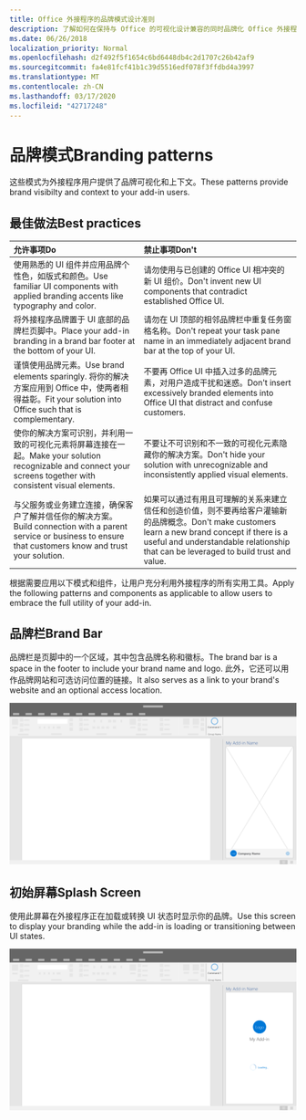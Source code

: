 ```yaml
---
title: Office 外接程序的品牌模式设计准则
description: 了解如何在保持与 Office 的可视化设计兼容的同时品牌化 Office 外接程序。
ms.date: 06/26/2018
localization_priority: Normal
ms.openlocfilehash: d2f492f5f1654c6bd6448db4c2d1707c26b42af9
ms.sourcegitcommit: fa4e81fcf41b1c39d5516edf078f3ffdbd4a3997
ms.translationtype: MT
ms.contentlocale: zh-CN
ms.lasthandoff: 03/17/2020
ms.locfileid: "42717248"
---
```

# <a name="branding-patterns"></a><span data-ttu-id="66d63-103">品牌模式</span><span class="sxs-lookup"><span data-stu-id="66d63-103">Branding patterns</span></span>

<span data-ttu-id="66d63-104">这些模式为外接程序用户提供了品牌可视化和上下文。</span><span class="sxs-lookup"><span data-stu-id="66d63-104">These patterns provide brand visibilty and context to your add-in users.</span></span> 

## <a name="best-practices"></a><span data-ttu-id="66d63-105">最佳做法</span><span class="sxs-lookup"><span data-stu-id="66d63-105">Best practices</span></span>

|<span data-ttu-id="66d63-106">允许事项</span><span class="sxs-lookup"><span data-stu-id="66d63-106">Do</span></span> |<span data-ttu-id="66d63-107">禁止事项</span><span class="sxs-lookup"><span data-stu-id="66d63-107">Don't</span></span>|
|:---- |:----|
| <span data-ttu-id="66d63-108">使用熟悉的 UI 组件并应用品牌个性色，如版式和颜色。</span><span class="sxs-lookup"><span data-stu-id="66d63-108">Use familiar UI components with applied branding accents like typography and color.</span></span> | <span data-ttu-id="66d63-109">请勿使用与已创建的 Office UI 相冲突的新 UI 组价。</span><span class="sxs-lookup"><span data-stu-id="66d63-109">Don't invent new UI components that contradict established Office UI.</span></span> | 
| <span data-ttu-id="66d63-110">将外接程序品牌置于 UI 底部的品牌栏页脚中。</span><span class="sxs-lookup"><span data-stu-id="66d63-110">Place your add-in branding in a brand bar footer at the bottom of your UI.</span></span> | <span data-ttu-id="66d63-111">请勿在 UI 顶部的相邻品牌栏中重复任务窗格名称。</span><span class="sxs-lookup"><span data-stu-id="66d63-111">Don't repeat your task pane name in an immediately adjacent brand bar at the top of your UI.</span></span> |
| <span data-ttu-id="66d63-112">谨慎使用品牌元素。</span><span class="sxs-lookup"><span data-stu-id="66d63-112">Use brand elements sparingly.</span></span> <span data-ttu-id="66d63-113">将你的解决方案应用到 Office 中，使两者相得益彰。</span><span class="sxs-lookup"><span data-stu-id="66d63-113">Fit your solution into Office such that is complementary.</span></span> | <span data-ttu-id="66d63-114">不要再 Office UI 中插入过多的品牌元素，对用户造成干扰和迷惑。</span><span class="sxs-lookup"><span data-stu-id="66d63-114">Don't insert excessively branded elements into Office UI that distract and confuse customers.</span></span> |
| <span data-ttu-id="66d63-115">使你的解决方案可识别，并利用一致的可视化元素将屏幕连接在一起。</span><span class="sxs-lookup"><span data-stu-id="66d63-115">Make your solution recognizable and connect your screens together with consistent visual elements.</span></span> | <span data-ttu-id="66d63-116">不要让不可识别和不一致的可视化元素隐藏你的解决方案。</span><span class="sxs-lookup"><span data-stu-id="66d63-116">Don't hide your solution with unrecognizable and inconsistently applied visual elements.</span></span> |
| <span data-ttu-id="66d63-117">与父服务或业务建立连接，确保客户了解并信任你的解决方案。</span><span class="sxs-lookup"><span data-stu-id="66d63-117">Build connection with a parent service or business to ensure that customers know and trust your solution.</span></span> | <span data-ttu-id="66d63-118">如果可以通过有用且可理解的关系来建立信任和创造价值，则不要再给客户灌输新的品牌概念。</span><span class="sxs-lookup"><span data-stu-id="66d63-118">Don't make customers learn a new brand concept if there is a useful and understandable relationship that can be leveraged to build trust and value.</span></span> |


<span data-ttu-id="66d63-119">根据需要应用以下模式和组件，让用户充分利用外接程序的所有实用工具。</span><span class="sxs-lookup"><span data-stu-id="66d63-119">Apply the following patterns and components as applicable to allow users to embrace the full utility of your add-in.</span></span>


## <a name="brand-bar"></a><span data-ttu-id="66d63-120">品牌栏</span><span class="sxs-lookup"><span data-stu-id="66d63-120">Brand Bar</span></span>

<span data-ttu-id="66d63-121">品牌栏是页脚中的一个区域，其中包含品牌名称和徽标。</span><span class="sxs-lookup"><span data-stu-id="66d63-121">The brand bar is a space in the footer to include your brand name and logo.</span></span> <span data-ttu-id="66d63-122">此外，它还可以用作品牌网站和可选访问位置的链接。</span><span class="sxs-lookup"><span data-stu-id="66d63-122">It also serves as a link to your brand's website and an optional access location.</span></span>

![品牌栏 - 桌面任务窗格规范](../images/add-in-brand-bar.png)

## <a name="splash-screen"></a><span data-ttu-id="66d63-124">初始屏幕</span><span class="sxs-lookup"><span data-stu-id="66d63-124">Splash Screen</span></span>

<span data-ttu-id="66d63-125">使用此屏幕在外接程序正在加载或转换 UI 状态时显示你的品牌。</span><span class="sxs-lookup"><span data-stu-id="66d63-125">Use this screen to display your branding while the add-in is loading or transitioning between UI states.</span></span>

![品牌初始屏幕 - 桌面任务窗格规范](../images/add-in-splash-screen.png)
